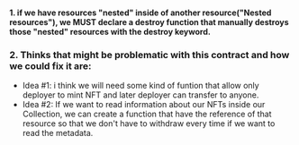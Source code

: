 #### 1. if we have resources "nested" inside of another resource("Nested resources"), we MUST declare a destroy function that manually destroys those "nested" resources with the destroy keyword.

### 2. Thinks that might be problematic with this contract and how we could fix it are:
* Idea #1: i think we will need some kind of funtion that allow only deployer to mint NFT and later deployer can transfer to anyone.
* Idea #2: If we want to read information about our NFTs inside our Collection, we can create a function that have the reference of that resource so that we don't have to withdraw every time if we want to read the metadata.

